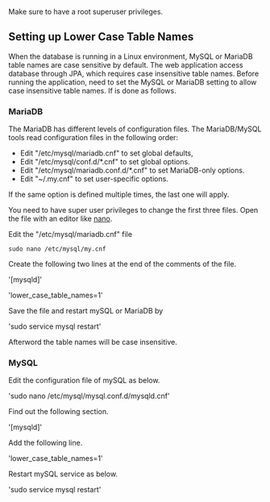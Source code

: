 Make sure to have a root superuser privileges.

## Setting up Lower Case Table Names
When the database is running in a Linux environment, MySQL or MariaDB table names are case sensitive by default. The web application access database through JPA, which requires case insensitive table names. Before running the application, need to set the MySQL or MariaDB setting to allow case insensitive table names. If is done as follows.

### MariaDB
The MariaDB has different levels of configuration files. The MariaDB/MySQL tools read configuration files in the following order:
* Edit "/etc/mysql/mariadb.cnf" to set global defaults,
* Edit "/etc/mysql/conf.d/*.cnf" to set global options.
* Edit "/etc/mysql/mariadb.conf.d/*.cnf" to set MariaDB-only options.
* Edit "~/.my.cnf" to set user-specific options.

If the same option is defined multiple times, the last one will apply.

You need to have super user privileges to change the first three files. Open the file with an editor like [nano](https://github.com/hmislk/hmis/wiki/Installing-Nano).

Edit the "/etc/mysql/mariadb.cnf" file

`sudo nano /etc/mysql/my.cnf`

Create the following two lines at the end of the comments of the file.

'[mysqld]'

'lower_case_table_names=1'

Save the file and restart mySQL or MariaDB by

'sudo service mysql restart'

Afterword the table names will be case insensitive.

### MySQL
Edit the configuration file of mySQL as below.

'sudo nano /etc/mysql/mysql.conf.d/mysqld.cnf'

Find out the following section.

'[mysqld]'

Add the following line.

'lower_case_table_names=1'

Restart mySQL service as below.

'sudo service mysql restart'












